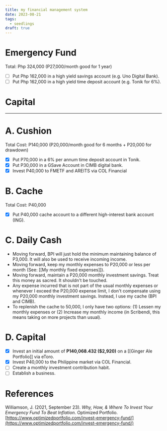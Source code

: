 ```yaml
---
title: my financial management system
date: 2023-08-21
tags:
  - seedlings
draft: true
---
```

# Emergency Fund

Total: Php 324,000 (P27,000/month good for 1 year)
- [ ] Put Php 162,000 in a high yield savings account (e.g. Uno Digital Bank).
- [ ] Put Php 162,000 in a high yield time deposit account (e.g. Tonik for 6%).

# Capital



 

***
# A. Cushion

Total Cost: P140,000 (P20,000/month good for 6 months + P20,000 for drawdown)

- [x] Put P70,000 in a 6% per annum time deposit account in Tonik.
- [x] Put P30,000 in a GSave Account in CIMB digital bank.
- [x] Invest P40,000 to FMETF and AREITS via COL Financial

# B. Cache

Total Cost: P40,000

- [x] Put P40,000 cache account to a different high-interest bank account (ING).

# C. Daily Cash

- Moving forward, BPI will just hold the minimum maintaining balance of P3,000. It will also be used to receive incoming income.
- Moving forward, keep my monthly expenses to P20,000 or less per month (See: [[My monthly fixed expenses]]).
- Moving forward, maintain a P20,000 monthly investment savings. Treat this money as sacred. It shouldn't be touched.
- Any expense incurred that is not part of the usual monthly expenses or whenever I exceed the P20,000 expense limit, I don't compensate using my P20,000 monthly investment savings. Instead, I use my cache (BPI and CIMB).
- To replenish the cache to 50,000, I only have two options: (1) Lessen my monthly expenses or (2) Increase my monthly income (in Scribendi, this means taking on more projects than usual).

# D. Capital

- [x] Invest an initial amount of **P140,068.432 ($2,920)** on a [[Ginger Ale Portfolio]] via eToro.
- [x] Invest P40,000 to the Philippine market via COL Financial.
- [ ] Create a monthly investment contribution habit.
- [ ] Establish a business.

# References

Williamson, J. (2021, September 23). *Why, How, & Where To Invest Your Emergency Fund To Beat Inflation*. Optimized Portfolio. [https://www.optimizedportfolio.com/invest-emergency-fund/](https://www.optimizedportfolio.com/invest-emergency-fund/)

